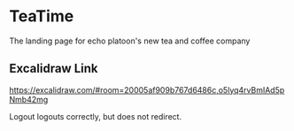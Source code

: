 # TeaTime
The landing page for echo platoon's new tea and coffee company 

## Excalidraw Link
https://excalidraw.com/#room=20005af909b767d6486c,o5lyq4rvBmIAd5pNmb42mg

Logout logouts correctly, but does not redirect.
